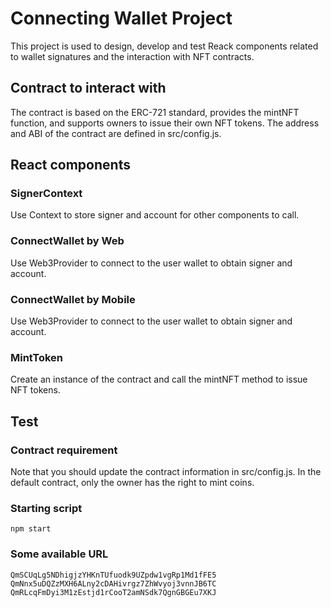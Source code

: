# Connecting Wallet Project

This project is used to design, develop and test Reack components related to wallet signatures and the interaction with NFT contracts.

## Contract to interact with

The contract is based on the ERC-721 standard, provides the mintNFT function, and supports owners to issue their own NFT tokens. The address and ABI of the contract are defined in src/config.js.

## React components

### SignerContext

Use Context to store signer and account for other components to call.

### ConnectWallet by Web

Use Web3Provider to connect to the user wallet to obtain signer and account.

### ConnectWallet by Mobile

Use Web3Provider to connect to the user wallet to obtain signer and account.

### MintToken

Create an instance of the contract and call the mintNFT method to issue NFT tokens.

## Test

### Contract requirement

Note that you should update the contract information in src/config.js. In the default contract, only the owner has the right to mint coins.

### Starting script
```
npm start
```

### Some available URL
```
QmSCUqLg5NDhigjzYHKnTUfuodk9UZpdw1vgRp1Md1fFE5
QmNnx5uDQZzMXH6ALny2cDAHivrgz7ZhWvyoj3vnnJB6TC
QmRLcqFmDyi3M1zEstjd1rCooT2amNSdk7QgnGBGEu7XKJ
```